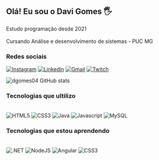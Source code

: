 ## Olá! Eu sou o Davi Gomes 🖐

 Estudo programação desde 2021 <br><br>
 Cursando Análise e desenvolvimento de sistemas - PUC MG 

### Redes sociais

[![Instagram](https://img.shields.io/badge/Instagram-E4405F?style=for-the-badge&logo=instagram&logoColor=white)](https://https://www.instagram.com/dgomes04_/) [![Linkedin](https://img.shields.io/badge/LinkedIn-0077B5?style=for-the-badge&logo=linkedin&logoColor=white)]([https://www.linkedin.com/in/davi-gomes-002a20227/](https://www.linkedin.com/in/dgomes04/)) [![Gmail](https://img.shields.io/badge/Gmail-D14836?style=for-the-badge&logo=gmail&logoColor=white)](mailto:gdavi989@gmail.com?subject=Assunto&cc=gdavi989@gmail.com&cc=gdavi989@gmail.com&body=) [![Twitch](https://img.shields.io/badge/Twitch-9146FF?style=for-the-badge&logo=twitch&logoColor=white)](https://www.twitch.tv/zeeqtae)

![dgomes04 GitHub stats](https://github-readme-stats.vercel.app/api?username=dgomes04&show_icons=true&theme=dracula)

### Tecnologias que ultilizo

<div style="display:inline_block"><br>
    <img align="center" alt="HTML5" src="https://img.shields.io/badge/HTML5-E34F26?style=for-the-badge&logo=html5&logoColor=white" />
    <img align="center" alt="CSS3" src="https://img.shields.io/badge/CSS3-1572B6?style=for-the-badge&logo=css3&logoColor=white" />
    <img align="center" alt="Java" src="https://img.shields.io/badge/Java-ED8B00?style=for-the-badge&logo=java&logoColor=white" />
    <img align="center" alt="Javascript" src="https://img.shields.io/badge/JavaScript-F7DF1E?style=for-the-badge&logo=javascript&logoColor=black" />
    <img align="center" alt="MySQL" src="https://img.shields.io/badge/MySQL-00000F?style=for-the-badge&logo=mysql&logoColor=white" />
</div>

### Tecnologias que estou aprendendo

<div style="display:inline_block"><br>
    <img align="center" alt=".NET" src="https://img.shields.io/badge/.NET-5C2D91?style=for-the-badge&logo=.net&logoColor=white" />
    <img align="center" alt="NodeJS" src="https://img.shields.io/badge/Node.js-43853D?style=for-the-badge&logo=node.js&logoColor=white" />
    <img align="center" alt="Angular" src="https://img.shields.io/badge/Angular-DD0031?style=for-the-badge&logo=angular&logoColor=white" />
    <img align="center" alt="CSS3" src="https://img.shields.io/badge/C%23-239120?style=for-the-badge&logo=c-sharp&logoColor=white" />
    
</div>
